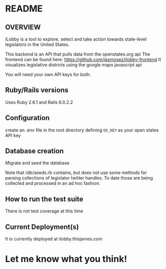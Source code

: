 # README

## OVERVIEW
iLobby is a tool to explore, select and take action towards state-level legislators in the United States.

This backend is an API that pulls data from the openstates.org api
The frontend can be found here: https://github.com/jasmosez/ilobby-frontend
It visualizes legislative districts using the google maps javascript api

You will need your own API keys for both.


## Ruby/Rails versions
Uses Ruby 2.6.1 and Rails 6.0.2.2

## Configuration
create an .env file in the root directory defining `OS_KEY` as your open states API key

## Database creation
Migrate and seed the database

Note that /db/seeds.rb contains, but does not use some methods for parsing collections of legislator twitter handles. To date those are being collected and processed in an ad hoc fashion.

## How to run the test suite
There is not test coverage at this time

## Current Deployment(s)
It is currently deployed at ilobby.thisjames.com

# Let me know what you think!
